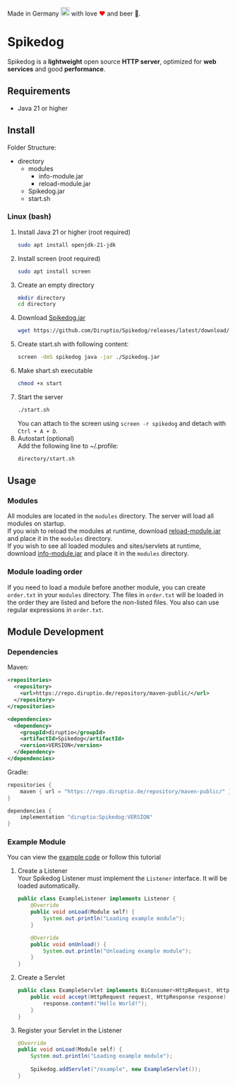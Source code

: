Made in Germany <img src="https://upload.wikimedia.org/wikipedia/commons/thumb/b/ba/Flag_of_Germany.svg/2560px-Flag_of_Germany.svg.png" width="20"> with love <font color="red">❤</font> and beer 🍺.
# Spikedog
Spikedog is a **lightweight** open source **HTTP server**, optimized for **web services** and good **performance**.
## Requirements
- Java 21 or higher
## Install
Folder Structure:
- directory
  - modules
    - info-module.jar
    - reload-module.jar
  - Spikedog.jar
  - start.sh
### Linux (bash)
1. Install Java 21 or higher (root required)
   ```bash
   sudo apt install openjdk-21-jdk
   ```
2. Install screen (root required)
   ```bash
   sudo apt install screen
   ```
3. Create an empty directory
   ```bash
   mkdir directory
   cd directory
   ```
4. Download [Spikedog.jar](https://github.com/Diruptio/Spikedog/releases/latest/download/Spikedog.jar)
   ```bash
   wget https://github.com/Diruptio/Spikedog/releases/latest/download/Spikedog.jar
   ```
5. Create start.sh with following content:
   ```bash
   screen -dmS spikedog java -jar ./Spikedog.jar
   ```
6. Make shart.sh executable
   ```bash
   chmod +x start
   ```
7. Start the server
   ```bash
   ./start.sh
   ```
   You can attach to the screen using `screen -r spikedog` and detach with `Ctrl + A + D`.
8. Autostart (optional)<br>
   Add the following line to ~/.profile:
   ```bash
   directory/start.sh
   ```
## Usage
### Modules
All modules are located in the `modules` directory. The server will load all modules on startup.<br>
If you wish to reload the modules at runtime, download [reload-module.jar](https://github.com/Diruptio/Spikedog/releases/latest/download/reload-module.jar) and place it in the `modules` directory.<br>
If you wish to see all loaded modules and sites/servlets at runtime, download [info-module.jar](https://github.com/Diruptio/Spikedog/releases/latest/download/info-module.jar) and place it in the `modules` directory.
### Module loading order
If you need to load a module before another module, you can create `order.txt` in your `modules` directory.
The files in `order.txt` will be loaded in the order they are listed and before the non-listed files. You also can use regular expressions in `order.txt`.
## Module Development
### Dependencies
Maven:
```xml
<repositories>
  <repository>
    <url>https://repo.diruptio.de/repository/maven-public/</url>
  </repository>
</repositories>
```
```xml
<dependencies>
  <dependency>
    <groupId>diruptio</groupId>
    <artifactId>Spikedog</artifactId>
    <version>VERSION</version>
  </dependency>
</dependencies>
```
Gradle:
```groovy
repositories {
    maven { url = "https://repo.diruptio.de/repository/maven-public/" }
}
```
```groovy
dependencies {
    implementation "diruptio:Spikedog:VERSION"
}
```
### Example Module
You can view the [example code](https://github.com/Diruptio/Spikedog/tree/main/example) or follow this tutorial
1. Create a Listener<br>
   Your Spikedog Listener must implement the `Listener` interface. It will be loaded automatically.
   ```java
   public class ExampleListener implements Listener {
       @Override
       public void onLoad(Module self) {
           System.out.println("Loading example module");
       }
   
       @Override
       public void onUnload() {
           System.out.println("Unloading example module");
       }
   }
   ```
2. Create a Servlet
   ```java
   public class ExampleServlet implements BiConsumer<HttpRequest, HttpResponse> {
       public void accept(HttpRequest request, HttpResponse response) {
           response.content("Hello World!");
       }
   }
   ```
3. Register your Servlet in the Listener
   ```java
   @Override
   public void onLoad(Module self) {
       System.out.println("Loading example module");
       
       Spikedog.addServlet("/example", new ExampleServlet());
   }
   ```
